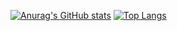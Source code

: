 [![Anurag's GitHub stats](https://github-readme-stats-mike-cuello.vercel.app/api?username=MCuello17&theme=gotham&hide=issues,contribs&count_private=true&show_icons=true)](https://github.com/anuraghazra/github-readme-stats)
[![Top Langs](https://github-readme-stats-mike-cuello.vercel.app//api/top-langs/?username=MCuello17&layout=compact&hide_progress=true&theme=gotham&hide=php)](https://github.com/anuraghazra/github-readme-stats)
